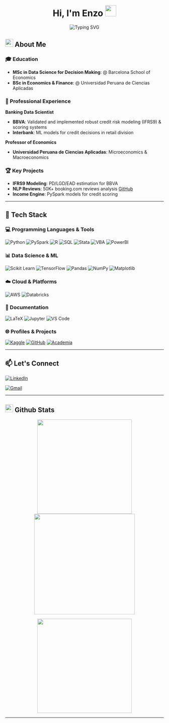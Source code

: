 <h1 align="center">Hi, I'm Enzo <img src="https://media.giphy.com/media/hvRJCLFzcasrR4ia7z/giphy.gif" width="35"></h1>

<div align="center">
  
![Typing SVG](https://readme-typing-svg.herokuapp.com?font=ROBOT&size=25&color=00CED1&background=000000&center=true&vCenter=true&width=490&lines=%3E+Welcome+to+my+GitHub+profile!)

</div>

## <img src="https://c.tenor.com/NCRHhqkXrJYAAAAi/programmers-go-internet.gif" width="25"> <b>About Me</b>

### 🎓 Education
- **MSc in Data Science for Decision Making**: @ Barcelona School of Economics
- **BSc in Economics & Finance**: @ Universidad Peruana de Ciencias Aplicadas

### 💼 Professional Experience
**Banking Data Scientist**  
- **BBVA**: Validated and implemented robust credit risk modeling (IFRS9) & scoring systems
- **Interbank**: ML models for credit decisions in retail division

**Professor of Economics**  
- **Universidad Peruana de Ciencias Aplicadas**: Microeconomics & Macroeconomics

### 🏆 Key Projects

- **IFRS9 Modeling**: PD/LGD/EAD estimation for BBVA  
- **NLP Reviews**: 50K+ booking.com reviews analysis [GitHub](https://github.com/Enzo280100)
- **Income Engine**: PySpark models for credit scoring
  
---

## 🚀 Tech Stack 

### 💻 Programming Languages & Tools 
![Python](https://img.shields.io/badge/Python-3670A0?style=for-the-badge&logo=python&logoColor=ffdd54) ![PySpark](https://img.shields.io/badge/PySpark-FDEE21?style=for-the-badge&logo=apachespark&logoColor=black)  ![R](https://img.shields.io/badge/R-276DC3?style=for-the-badge&logo=r&logoColor=white) ![SQL](https://img.shields.io/badge/SQL-4479A1?style=for-the-badge&logo=postgresql&logoColor=white) ![Stata](https://img.shields.io/badge/Stata-1E5F8B?style=for-the-badge&logo=stata&logoColor=white) ![VBA](https://img.shields.io/badge/Excel(VBA)-217346?style=for-the-badge&logo=microsoftexcel&logoColor=white) ![PowerBI](https://img.shields.io/badge/Power_BI-F2C811?style=for-the-badge&logo=powerbi&logoColor=black)

### 📊 Data Science & ML
![Scikit Learn](https://img.shields.io/badge/scikit--learn-F7931E?style=for-the-badge&logo=scikit-learn&logoColor=white) ![TensorFlow](https://img.shields.io/badge/TensorFlow-FF6F00?style=for-the-badge&logo=tensorflow&logoColor=white) ![Pandas](https://img.shields.io/badge/pandas-150458?style=for-the-badge&logo=pandas&logoColor=white) ![NumPy](https://img.shields.io/badge/Numpy-013243?style=for-the-badge&logo=numpy&logoColor=white) ![Matplotlib](https://img.shields.io/badge/Matplotlib-ffffff?style=for-the-badge&logo=matplotlib&logoColor=black)


<!-- ### 🔧 Frameworks  
![FastAPI](https://img.shields.io/badge/FastAPI-005571?style=for-the-badge&logo=fastapi) ![MLflow](https://img.shields.io/badge/MLflow-0194E2?style=for-the-badge&logo=mlflow&logoColor=white) ![Streamlit](https://img.shields.io/badge/Streamlit-FF4B4B?style=for-the-badge&logo=streamlit&logoColor=white)  -->
 
### ☁️ Cloud & Platforms 
![AWS](https://img.shields.io/badge/AWS-FF9900?style=for-the-badge&logo=amazon-aws&logoColor=white) ![Databricks](https://img.shields.io/badge/Databricks-E67225?style=for-the-badge&logo=databricks&logoColor=white)

### 📝 Documentation 
![LaTeX](https://img.shields.io/badge/LaTeX-008080?style=for-the-badge&logo=latex&logoColor=white) ![Jupyter](https://img.shields.io/badge/Jupyter-F37626?style=for-the-badge&logo=jupyter&logoColor=white) ![VS Code](https://img.shields.io/badge/VS_Code-007ACC?style=for-the-badge&logo=visual-studio-code&logoColor=white)

### 🌐 Profiles & Projects
[![Kaggle](https://img.shields.io/badge/Kaggle-20BEFF?style=for-the-badge&logo=Kaggle&logoColor=white)](https://www.kaggle.com/enzoinfantesbse) [![GitHub](https://img.shields.io/badge/GitHub-181717?style=for-the-badge&logo=github&logoColor=white)](https://github.com/enzo-infantes) [![Academia](https://img.shields.io/badge/Academia-fff?style=for-the-badge&logo=academia&logoColor=black)](https://upc-pe.academia.edu/EnzoInfantes)
  
---

## 📫 Let's Connect
[![LinkedIn](https://img.shields.io/badge/LinkedIn-0077B5?style=for-the-badge&logo=linkedin&logoColor=white)](https://www.linkedin.com/in/enzo-infantes/)

[![Gmail](https://img.shields.io/badge/Gmail-enzo.infantes28@gmail.com-D14836?style=for-the-badge&logo=gmail&logoColor=white&labelColor=red)](mailto:enzo.infantes28@gmail.com)

---

## <img src="https://media.giphy.com/media/iY8CRBdQXODJSCERIr/giphy.gif" width="25"> <b>Github Stats</b>

<p align="center">
  <a href="https://github.com/Enzo280100">
    <img width="300" src="https://github-readme-stats.vercel.app/api?username=Enzo280100&theme=tokyonight&show_icons=true&hide_border=true&count_private=true&include_all_commits=true">
    <img width="320" src="https://github-readme-streak-stats.herokuapp.com/?user=Enzo280100&theme=tokyonight&fire=FF801F&currStreakNum=FFBE69&hide_border=true">
  </a>
</p>

<p align="center">
  <a href="https://github.com/Enzo280100?tab=repositories">
    <img width="300" src="https://github-readme-stats.vercel.app/api/top-langs/?username=Enzo280100&theme=tokyonight&layout=compact&langs_count=8&hide_border=true&exclude_repo=github-readme-stats">
  </a>
</p>

-----

